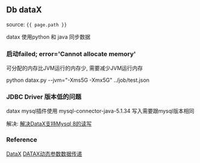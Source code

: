 ## Db dataX
source: `{{ page.path }}`

datax 使用python 和 java 同步数据

### 启动failed; error='Cannot allocate memory'

可分配的内存比JVM运行的内存少, 需要减少JVM运行内存

python datax.py  --jvm="-Xms5G -Xmx5G" ../job/test.json

### JDBC Driver 版本低的问题

datax mysql插件使用 mysql-connector-java-5.1.34
写入需要跟mysql版本相同

解决:
[解决DataX支持Mysql 8的读写](https://www.cnblogs.com/zifan/p/12550747.html)


### Reference
[DataX](https://github.com/alibaba/DataX)
[DATAX动态参数数据传递](https://www.cnblogs.com/bb1119/p/5384710.html)
